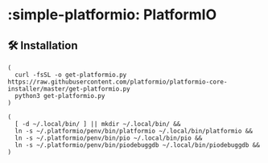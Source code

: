 # :simple-platformio: PlatformIO

## :hammer_and_wrench: Installation

```shell
(
  curl -fsSL -o get-platformio.py https://raw.githubusercontent.com/platformio/platformio-core-installer/master/get-platformio.py
  python3 get-platformio.py
)
```

```shell title="Shell Commands"
(
  [ -d ~/.local/bin/ ] || mkdir ~/.local/bin/ &&
  ln -s ~/.platformio/penv/bin/platformio ~/.local/bin/platformio &&
  ln -s ~/.platformio/penv/bin/pio ~/.local/bin/pio &&
  ln -s ~/.platformio/penv/bin/piodebuggdb ~/.local/bin/piodebuggdb &&
)
```
